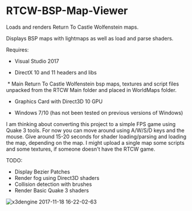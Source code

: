 # RTCW-BSP-Map-Viewer
Loads and renders Return To Castle Wolfenstein maps.

Displays BSP maps with lightmaps as well as load and parse shaders.

Requires:

  * Visual Studio 2017
  
  * DirectX 10 and 11 headers and libs
  
  * Main Return To Castle Wolfenstein bsp maps, textures and script
  files unpacked from the RTCW Main folder and placed in WorldMaps folder.
  
  * Graphics Card with Direct3D 10 GPU
  
  * Windows 7/10 (has not been tested on previous versions of Windows)
  
  I am thinking about converting this project to a simple FPS game using Quake 3 tools. For now you can move around using A/W/S/D keys and the mouse. Give around 15-20 seconds for shader loading/parsing and loading the map, depending on the map. I might upload a single map some scripts and some textures, if someone doesn't have the RTCW game.
  
  TODO:
  
  * Display Bezier Patches
  * Render fog using Direct3D shaders 
  * Collision detection with brushes
  * Render Basic Quake 3 shaders
  
![x3dengine 2017-11-18 16-22-02-63](https://user-images.githubusercontent.com/26845476/32984915-7b18070a-cc7d-11e7-89f8-f04fa4198ca7.png)
